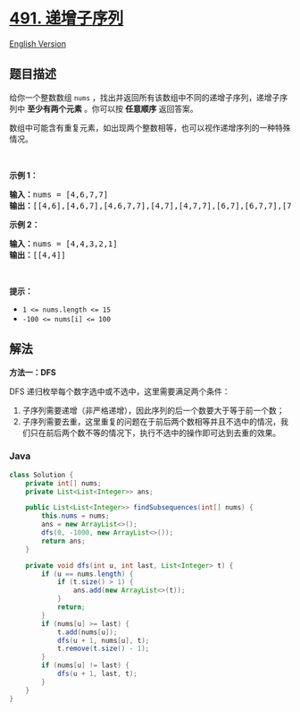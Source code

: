 # [491. 递增子序列](https://leetcode.cn/problems/non-decreasing-subsequences)

[English Version](/solution/0400-0499/0491.Non-decreasing%20Subsequences/README_EN.md)

## 题目描述

<!-- 这里写题目描述 -->

<p>给你一个整数数组 <code>nums</code> ，找出并返回所有该数组中不同的递增子序列，递增子序列中 <strong>至少有两个元素</strong> 。你可以按 <strong>任意顺序</strong> 返回答案。</p>

<p>数组中可能含有重复元素，如出现两个整数相等，也可以视作递增序列的一种特殊情况。</p>

<p>&nbsp;</p>

<p><strong>示例 1：</strong></p>

<pre>
<strong>输入：</strong>nums = [4,6,7,7]
<strong>输出：</strong>[[4,6],[4,6,7],[4,6,7,7],[4,7],[4,7,7],[6,7],[6,7,7],[7,7]]
</pre>

<p><strong>示例 2：</strong></p>

<pre>
<strong>输入：</strong>nums = [4,4,3,2,1]
<strong>输出：</strong>[[4,4]]
</pre>

<p>&nbsp;</p>

<p><strong>提示：</strong></p>

<ul>
	<li><code>1 &lt;= nums.length &lt;= 15</code></li>
	<li><code>-100 &lt;= nums[i] &lt;= 100</code></li>
</ul>

## 解法

**方法一：DFS**

DFS 递归枚举每个数字选中或不选中，这里需要满足两个条件：

1. 子序列需要递增（非严格递增），因此序列的后一个数要大于等于前一个数；
1. 子序列需要去重，这里重复的问题在于前后两个数相等并且不选中的情况，我们只在前后两个数不等的情况下，执行不选中的操作即可达到去重的效果。

### **Java**

```java
class Solution {
    private int[] nums;
    private List<List<Integer>> ans;

    public List<List<Integer>> findSubsequences(int[] nums) {
        this.nums = nums;
        ans = new ArrayList<>();
        dfs(0, -1000, new ArrayList<>());
        return ans;
    }

    private void dfs(int u, int last, List<Integer> t) {
        if (u == nums.length) {
            if (t.size() > 1) {
                ans.add(new ArrayList<>(t));
            }
            return;
        }
        if (nums[u] >= last) {
            t.add(nums[u]);
            dfs(u + 1, nums[u], t);
            t.remove(t.size() - 1);
        }
        if (nums[u] != last) {
            dfs(u + 1, last, t);
        }
    }
}
```
